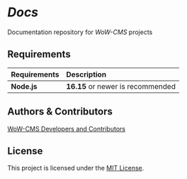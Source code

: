# _Docs_

Documentation repository for _WoW-CMS_ projects

## Requirements

| Requirements | Description |
| :----------- | :---------- |
| **Node.js** | **16.15** or newer is recommended |

## Authors & Contributors

[WoW-CMS Developers and Contributors](https://github.com/WoW-CMS/docs/graphs/contributors)

## License

This project is licensed under the [MIT License](../LICENSE).
